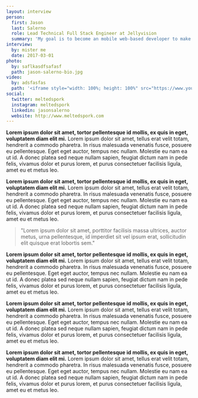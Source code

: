 ```yaml
---
layout: interview
person:
  first: Jason
  last: Salerno
  role: Lead Technical Full Stack Engineer at Jellyvision
  summary: 'My goal is to become an mobile web-based developer to make website accessible by any mobile phones. Also I do some mobile applications for fun.Specialties: React, Javascript, ES6, PhoneGap'
interview:
  by: mister me
  date: 2017-03-01
photo:
  by: saflkasdfsafasf
  path: jason-salerno-bio.jpg
video:
  by: adsfasfas
  path: '<iframe style="width: 100%; height: 100%" src="https://www.youtube.com/embed/-N0NEGGigd8" frameborder="0" allowfullscreen></iframe>'
social:
  twitter: meltedspork
  instagram: meltedspork
  linkedin: jasonsalerno
  website: http://www.meltedspork.com
---
```


<p>
  <b>Lorem ipsum dolor sit amet, tortor pellentesque id mollis, ex quis in eget, voluptatem diam elit mi.</b>
  Lorem ipsum dolor sit amet, tellus erat velit totam, hendrerit a commodo pharetra. In risus malesuada venenatis fusce, posuere eu pellentesque. Eget eget auctor, tempus nec nullam. Molestie eu nam ea ut id. A donec platea sed neque nullam sapien, feugiat dictum nam in pede felis, vivamus dolor et purus lorem, et purus consectetuer facilisis ligula, amet eu et metus leo.
</p>

<p>
  <b>Lorem ipsum dolor sit amet, tortor pellentesque id mollis, ex quis in eget, voluptatem diam elit mi.</b>
  Lorem ipsum dolor sit amet, tellus erat velit totam, hendrerit a commodo pharetra. In risus malesuada venenatis fusce, posuere eu pellentesque. Eget eget auctor, tempus nec nullam. Molestie eu nam ea ut id. A donec platea sed neque nullam sapien, feugiat dictum nam in pede felis, vivamus dolor et purus lorem, et purus consectetuer facilisis ligula, amet eu et metus leo.
</p>

<blockquote class="blockquote">
  <p>"Lorem ipsum dolor sit amet, porttitor facilisis massa ultrices, auctor metus, urna pellentesque, id imperdiet sit vel ipsum erat, sollicitudin elit quisque erat lobortis sem."</p>
</blockquote>

<p>
  <b>Lorem ipsum dolor sit amet, tortor pellentesque id mollis, ex quis in eget, voluptatem diam elit mi.</b>
  Lorem ipsum dolor sit amet, tellus erat velit totam, hendrerit a commodo pharetra. In risus malesuada venenatis fusce, posuere eu pellentesque. Eget eget auctor, tempus nec nullam. Molestie eu nam ea ut id. A donec platea sed neque nullam sapien, feugiat dictum nam in pede felis, vivamus dolor et purus lorem, et purus consectetuer facilisis ligula, amet eu et metus leo.
</p>

<p>
  <b>Lorem ipsum dolor sit amet, tortor pellentesque id mollis, ex quis in eget, voluptatem diam elit mi.</b>
  Lorem ipsum dolor sit amet, tellus erat velit totam, hendrerit a commodo pharetra. In risus malesuada venenatis fusce, posuere eu pellentesque. Eget eget auctor, tempus nec nullam. Molestie eu nam ea ut id. A donec platea sed neque nullam sapien, feugiat dictum nam in pede felis, vivamus dolor et purus lorem, et purus consectetuer facilisis ligula, amet eu et metus leo.
</p>

<p>
  <b>Lorem ipsum dolor sit amet, tortor pellentesque id mollis, ex quis in eget, voluptatem diam elit mi.</b>
  Lorem ipsum dolor sit amet, tellus erat velit totam, hendrerit a commodo pharetra. In risus malesuada venenatis fusce, posuere eu pellentesque. Eget eget auctor, tempus nec nullam. Molestie eu nam ea ut id. A donec platea sed neque nullam sapien, feugiat dictum nam in pede felis, vivamus dolor et purus lorem, et purus consectetuer facilisis ligula, amet eu et metus leo.
</p>

